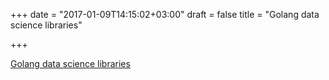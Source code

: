 +++
date = "2017-01-09T14:15:02+03:00"
draft = false
title = "Golang data science libraries"

+++

<p><a href="http://www.mjhall.org/golang-data-science-libraries">Golang data science libraries</a></p>
